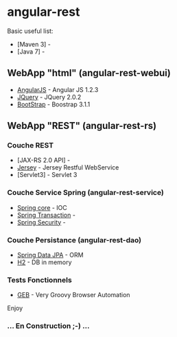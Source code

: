 angular-rest
============

Basic useful list:
 * [Maven 3] - 
 * [Java 7] - 

## WebApp "html" (angular-rest-webui)
 * [AngularJS](https://angularjs.org/) - Angular JS 1.2.3
 * [JQuery](http://jquery.com/) - JQuery 2.0.2
 * [BootStrap](http://getbootstrap.com/) - Boostrap 3.1.1

## WebApp "REST" (angular-rest-rs)

### Couche REST
 * [JAX-RS 2.0 API] - 
 * [Jersey](https://jersey.java.net/) - Jersey Restful WebService
 * [Servlet3] - Servlet 3
 
### Couche Service Spring (angular-rest-service)  
 * [Spring core](http://spring.io/) - IOC 
 * [Spring Transaction](http://projects.spring.io/spring-framework/) - 
 * [Spring Security](http://projects.spring.io/spring-framework/) - 

### Couche Persistance (angular-rest-dao)
 * [Spring Data JPA](http://projects.spring.io/spring-data-jpa/) - ORM 
 * [H2](http://www.h2database.com/html/main.html) - DB in memory 

### Tests Fonctionnels 
 * [GEB](http://www.gebish.org/) -  Very Groovy Browser Automation 



Enjoy


### ... En Construction ;-) ...
